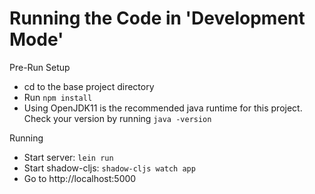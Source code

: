 # Running the Code in 'Development Mode' 

Pre-Run Setup
- cd to the base project directory
- Run `npm install`
- Using OpenJDK11 is the recommended java runtime for this project. Check your version by running `java -version`

Running
- Start server: `lein run`
- Start shadow-cljs: `shadow-cljs watch app`
- Go to http://localhost:5000

